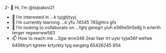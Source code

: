 2- 👋 Hi, I’m @tsipakov21
- 👀 I’m interested in ...k tyjghjtyyj
- 🌱 I’m currently learning ...k yfu 74545 745ghtrs gfs
- 💞️ I’m looking to collaborate on ...fghj geregrl yiuh e56he5h5e6jj h erterth terger regwerww563
- 📫 How to reach me ...3gw erre346 2ear faer trt uykr tyjw56f wefwe 6456tryrt tgreter krtyrkty tyg eargerg  65426245 654
<!---hxfghrths rt554 utyrurtyu
tsipakov21/tsipakov21 is a ✨ special ✨ repository because its `README.md` (this file) appears on your GitHub profile.
You can click the Preview link to take a look at your changes.
--->
